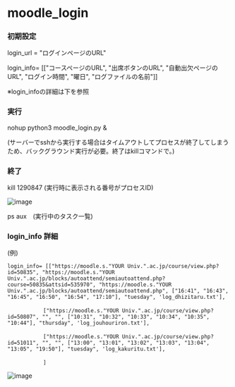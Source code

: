 # moodle_login

### 初期設定

login_url = "ログインページのURL"

login_info= [["コースページのURL", "出席ボタンのURL", "自動出欠ページのURL", "ログイン時間", "曜日", "ログファイルの名前"]]

※login_infoの詳細は下を参照



### 実行

nohup python3 moodle_login.py &

(サーバーでsshから実行する場合はタイムアウトしてプロセスが終了してしまうため、バックグラウンド実行が必要。終了はkillコマンドで。)


### 終了

kill 1290847 (実行時に表示される番号がプロセスID)

![image](https://github.com/shima1203/moodle_login/assets/107593704/b7d6cde1-7b09-4de3-a3ce-364e783749e5)



ps aux　(実行中のタスク一覧)




### login_info 詳細

(例)

    login_info= [["https://moodle.s."YOUR Univ.".ac.jp/course/view.php?id=50835", "https://moodle.s."YOUR Univ.".ac.jp/blocks/autoattend/semiautoattend.php?course=50835&attsid=535970", "https://moodle.s."YOUR Univ.".ac.jp/blocks/autoattend/semiautoattend.php", ["16:41", "16:43", "16:45", "16:50", "16:54", "17:10"], "tuesday", 'log_dhizitaru.txt'],

            　　["https://moodle.s."YOUR Univ.".ac.jp/course/view.php?id=50807", "", "", ["10:31", "10:32", "10:33", "10:34", "10:35", "10:44"], "thursday", 'log_jouhouriron.txt'],
            
            　　["https://moodle.s."YOUR Univ.".ac.jp/course/view.php?id=51011", "", "", ["13:00", "13:01", "13:02", "13:03", "13:04", "13:05", "19:50"], "tuesday", 'log_kakuritu.txt'],
            
            　　]
              
![image](https://github.com/shima1203/moodle_login/assets/107593704/25025002-edfc-4945-b8ed-496b0910dbf3)
